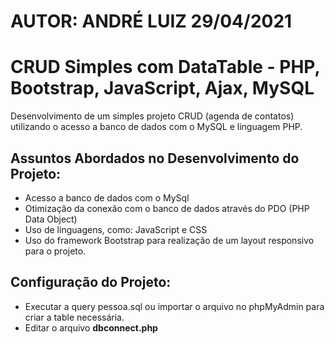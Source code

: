 # AUTOR: ANDRÉ LUIZ 29/04/2021

# CRUD Simples com DataTable - PHP, Bootstrap, JavaScript, Ajax, MySQL

Desenvolvimento de um simples projeto CRUD (agenda de contatos) utilizando o acesso a banco de dados com o MySQL e linguagem PHP.

## Assuntos Abordados no Desenvolvimento do Projeto:

- Acesso a banco de dados com o MySql
- Otimização da conexão com o banco de dados através do PDO (PHP Data Object)
- Uso de linguagens, como: JavaScript e CSS
- Uso do framework Bootstrap para realização de um layout responsivo para o projeto.

## Configuração do Projeto:

- Executar a query pessoa.sql ou importar o arquivo no phpMyAdmin para criar a table necessária.
- Editar o arquivo **dbconnect.php** 

```

